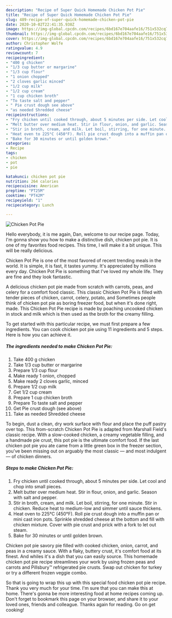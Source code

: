 ```yaml
---
description: "Recipe of Super Quick Homemade Chicken Pot Pie"
title: "Recipe of Super Quick Homemade Chicken Pot Pie"
slug: 489-recipe-of-super-quick-homemade-chicken-pot-pie
date: 2020-10-02T22:41:35.938Z
image: https://img-global.cpcdn.com/recipes/6bd167e704aafe16/751x532cq70/chicken-pot-pie-recipe-main-photo.jpg
thumbnail: https://img-global.cpcdn.com/recipes/6bd167e704aafe16/751x532cq70/chicken-pot-pie-recipe-main-photo.jpg
cover: https://img-global.cpcdn.com/recipes/6bd167e704aafe16/751x532cq70/chicken-pot-pie-recipe-main-photo.jpg
author: Christopher Wolfe
ratingvalue: 4.9
reviewcount: 7
recipeingredient:
- "400 g chicken"
- "1/3 cup butter or margarine"
- "1/3 cup flour"
- "1 onion chopped"
- "2 cloves garlic minced"
- "1/2 cup milk"
- "1/2 cup cream"
- "1 cup chicken broth"
- "To taste salt and pepper"
- " Pie crust dough see above"
- "as needed Shredded cheese"
recipeinstructions:
- "Fry chicken until cooked through, about 5 minutes per side. Let cool and chop into small pieces."
- "Melt butter over medium heat. Stir in flour, onion, and garlic. Season with salt and pepper."
- "Stir in broth, cream, and milk. Let boil, stirring, for one minute. Stir in chicken. Reduce heat to medium-low and simmer until sauce thickens."
- "Heat oven to 225°C (450°F). Roll pie crust dough into a muffin pan or mini cast iron pots. Sprinkle shredded cheese at the bottom and fill with chicken mixture. Cover with pie crust and prick with a fork to let out steam."
- "Bake for 30 minutes or until golden brown."
categories:
- Recipe
tags:
- chicken
- pot
- pie

katakunci: chicken pot pie 
nutrition: 264 calories
recipecuisine: American
preptime: "PT25M"
cooktime: "PT42M"
recipeyield: "1"
recipecategory: Lunch

---
```



![Chicken Pot Pie](https://img-global.cpcdn.com/recipes/6bd167e704aafe16/751x532cq70/chicken-pot-pie-recipe-main-photo.jpg)

Hello everybody, it is me again, Dan, welcome to our recipe page. Today, I'm gonna show you how to make a distinctive dish, chicken pot pie. It is one of my favorites food recipes. This time, I will make it a bit unique. This will be really delicious.

Chicken Pot Pie is one of the most favored of recent trending meals in the world. It is simple, it is fast, it tastes yummy. It's appreciated by millions every day. Chicken Pot Pie is something that I've loved my whole life. They are fine and they look fantastic.

A delicious chicken pot pie made from scratch with carrots, peas, and celery for a comfort food classic. This classic Chicken Pot Pie is filled with tender pieces of chicken, carrot, celery, potato, and Sometimes people think of chicken pot pie as boring freezer food, but when it&#39;s done right, made. This Chicken Pot Pie recipe is made by poaching uncooked chicken in stock and milk which is then used as the broth for the creamy filling.


To get started with this particular recipe, we must first prepare a few ingredients. You can cook chicken pot pie using 11 ingredients and 5 steps. Here is how you can achieve it.

<!--inarticleads1-->

##### The ingredients needed to make Chicken Pot Pie:

1. Take 400 g chicken
1. Take 1/3 cup butter or margarine
1. Prepare 1/3 cup flour
1. Make ready 1 onion, chopped
1. Make ready 2 cloves garlic, minced
1. Prepare 1/2 cup milk
1. Get 1/2 cup cream
1. Prepare 1 cup chicken broth
1. Prepare To taste salt and pepper
1. Get  Pie crust dough (see above)
1. Take as needed Shredded cheese


To begin, dust a clean, dry work surface with flour and place the puff pastry over top. This from-scratch Chicken Pot Pie is adapted from Marshall Field&#39;s classic recipe. With a slow-cooked chicken, a creamy vegetable filling, and a handmade pie crust, this pot pie is the ultimate comfort food. If the last chicken pot pie you ate came from a little green box in the freezer section, you&#39;ve been missing out on arguably the most classic — and most indulgent — of chicken dinners. 

<!--inarticleads2-->

##### Steps to make Chicken Pot Pie:

1. Fry chicken until cooked through, about 5 minutes per side. Let cool and chop into small pieces.
1. Melt butter over medium heat. Stir in flour, onion, and garlic. Season with salt and pepper.
1. Stir in broth, cream, and milk. Let boil, stirring, for one minute. Stir in chicken. Reduce heat to medium-low and simmer until sauce thickens.
1. Heat oven to 225°C (450°F). Roll pie crust dough into a muffin pan or mini cast iron pots. Sprinkle shredded cheese at the bottom and fill with chicken mixture. Cover with pie crust and prick with a fork to let out steam.
1. Bake for 30 minutes or until golden brown.


Chicken pot pie savory pie filled with cooked chicken, onion, carrot, and peas in a creamy sauce. With a flaky, buttery crust, it&#39;s comfort food at its finest. And whiles it&#39;s a dish that you can easily source. This homemade chicken pot pie recipe streamlines your work by using frozen peas and carrots and Pillsbury™ refrigerated pie crusts. Swap out chicken for turkey or try a different frozen veggie combo. 

So that is going to wrap this up with this special food chicken pot pie recipe. Thank you very much for your time. I'm sure that you can make this at home. There's gonna be more interesting food at home recipes coming up. Don't forget to bookmark this page on your browser, and share it to your loved ones, friends and colleague. Thanks again for reading. Go on get cooking!
